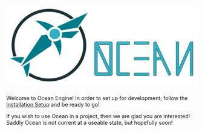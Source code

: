 # ![Ocean Engine](./Docs/Images/Ocean.svg)

Welcome to Ocean Engine! In order to set up for development, follow the [Installation Setup](./Docs/INSTALL.md) and be ready to go!

If you wish to use Ocean in a project, then we are glad you are interested! Saddly Ocean is not current at a useable state, but hopefully soon!
